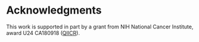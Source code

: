 # Acknowledgments

This work is supported in part by a grant from NIH National Cancer Institute, award U24 CA180918 ([QIICR](http://qiicr.org)).